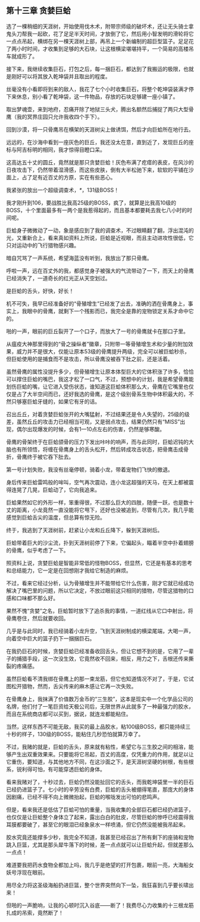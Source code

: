 ## 第十三章 贪婪巨蛤

选了一棵稍细的天涯树，开始使用伐木术，附带宗师级的破坏术，还让无头骑士拿鬼头刀帮我一起砍，花了足足半天时间，才放倒了它，然后用小智发明的滑轮将它一点点吊起，横绑在另一棵天涯树上部，再吊上一个新编制的超巨型篮子。足足花了两小时时间，才收集到足够的大石块，让这根横梁堪堪持平，一个简易的高楼吊车就成形了。

接下来，我继续收集巨石，打包之后，每一捆巨石，都达到了我搬运的极限，也就是刚好可以将其放入乾坤袋并且取出的程度。

丝毫没有小看即将到来的敌人，我花了七个小时收集巨石，将整个乾坤袋装满才停下来休息，别小看了乾坤袋，这一件物品，存放的石块足够建一座小镇了。

取出梦魂壶，来到地府，忍痛开除了地狱三头犬，腾出名额然后捕捉了两只大型骨鹰（我的冥界庄园只允许我收四个手下）。

回到沙漠，将一只骨鹰吊在横架的天涯树尖上做诱饵，然后才向巨蛤所在地行去。

远远的，在沙海中看到一座灰色的巨丘，我还没太在意，直到近了，发现巨丘的座标与阿吉标明的相同，我才惊得目瞪口呆。

这高达五十丈的圆丘，竟然就是那只贪婪巨蛤！灰色布满了疙瘩的表皮，在风沙的日夜攻击下，仍然带着湿滑感，而这些皮肤，倒有大半松驰下来，软软的平铺在沙面上，占了足有近百丈的方原，实在有些恶心。

我紧张的放出一个超级调查术，_\*_，131级BOSS！

我才刚升到106，要战胜比我高25级的BOSS，疯了，就算是比我高10级的BOSS，十个里面最多有一两个是我惹得起的，而且基本都要耗去我七八小时的时间呢。

巨蛤身子微微动了一动，象是感应到了我的调查术，不过眼睛翻了翻，浮出混沌的光，又重新合上，看来真如资料上所说，巨蛤是近视眼，而且主动进攻性很低，它只对运动中的飞行猎物感兴趣。

暗自咒骂了一声系统，希望海蓝没有听到，我放出了那只骨鹰。

呼啦一声，远在百丈外的我，都感觉身子被强大的气流带动了一下，而天上的骨鹰已经消失了，一道奇长的红光正从天空划过。

是巨蛤的舌头，好快，好长！

机不可失，我早已经准备好的“骨殖增生”已经发了出去，准确的洒在骨鹰身上，事实上，我眼中的骨鹰，就剩下一个残影而已，我完全是靠的宠物锁定关系才命中它的。

啪的一声，眼前的巨丘裂开了一个口子，而放大了一号的骨鹰就卡在那口子里。

从瘟疫大神那里得到的“骨之操纵者”徽章，只附带一等骨殖增生术和少量的附加效果，威力并不是很大，仅能让原本53级的骨鹰提升两级，完全可以被巨蛤秒杀，但巨蛤使用的是捕食而不是攻击，所以骨鹰没被吞下肚之前，还是活着。

虽然骨鹰的属性没提升多少，但骨殖增生让原本体型巨大的它体积涨了许多，恰恰可以撑住巨蛤的嘴巴，我这才松了一口气，不过，预想中的计划，我是希望骨鹰能划伤巨蛤的嘴，让它进入受伤状态，谁知道这巨蛤体积那么大，骨鹰在它嘴里也仅仅是占了大半空间而已，还好我选的骨鹰，是这个级别骨系生物中体积最大的，不然只够塞巨蛤牙缝的，如果它有牙的话。

召出丘丘，对着贪婪巨蛤张开的大嘴猛射，不过结果还是令人失望的，25级的级差，虽然丘丘的攻击力已经相当可观，又是弱点攻击，结果仍然只有“MISS”出现，偶尔出现爆发的时候，会有1—10点左右的伤害，仍然是够寒酸。

骨鹰的骨架终于在巨蛤颌骨的压力下发出咔咔的响声，而与此同时，巨蛤迟钝的大脑也有所领悟，将缠在骨鹰身上的舌头松开，然后转成攻击状态，把骨鹰击成骨折，骨鹰终于被它吞下肚去。

第一号计划失败，我没有丝毫停顿，骑着小龙，带着宠物们飞快的撤退。

身后传来巨蛤雷鸣般的哞叫，空气再次震动，连小龙这超强的天马，在天上都被震得连晃了几晃，巨蛤动了，它向我追来。

巨蛤果然如它的外形一样，笨重得很，不过那么巨大的四肢，随便一跃，也是数十丈的距离，小龙竟然一直没能将它甩下，还好也没被追到，尽管有几次，我几乎能感觉到巨蛤舌尖的温度，但总算有惊无险。

终于，我逃到了天涯树前，赶紧让小龙和丘丘降下，躲到天涯树后。

巨蛤带着巨大的沙尘流，扑到天涯树前停了下来，它偏起头，瞄着半空中扑着翅膀的骨鹰，似乎考虑了一下。

照资料上说，贪婪巨蛤是智能非常低的怪物BOSS，但显然，它还是有基本的思考和总结能力，它一定是在回想刚才我给它制造的麻烦。

不过，看来它经过分析，认为骨殖增生并不能带给它什么伤害，刚才它就已经成功解决了嘴巴里的问题，所以它决定，不放过眼前这只相同的猎物，尽管这猎物的口感和口味都不那么好。

果然不愧“贪婪”之名，巨蛤暂时放下了追杀我的事情，一道红线从它口中射出，将骨鹰卷住，然后就要收回。

几乎是与此同时，我已经骑着小龙升空，飞到天涯树制成的横梁尾端，大喝一声，向着空中巨大的篮子扔下一捆捆巨石。

在我扔巨石的时候，贪婪巨蛤已经准备收回舌头，但让它想不到的是，它用了一辈子的捕猎手段，这一次没生效，它竟然收不回来，相反，用力之下，舌根还传来撕裂的疼痛感。

虽然巨蛤看不清我绑在骨鹰上的那一束龙筋，但它也知道情况不对了，于是，它试图松开猎物，然而，舌尖传来的麻木感让它再一次失败。

在骨鹰身上，我抹满了价值数万金币的“三生胶”，这本是现实中一个化学品公司的名牌，他们付了一笔巨资给天极公司后，无限世界从此就多了一种最强力的胶水，而且在系统商店都可以买到，据说，就连龙都能粘住。

当然，这样东西不可能无敌，我买的最上品胶水，粘100级BOSS，都只能持续三十秒的样子，130级的BOSS，能粘住几秒恐怕就算万幸了。

不过，我赌的就是，巨蛤的舌头，原来就有粘性，希望它与三生胶之间的相溶，能够产生出双重效果来。只要能将它吊起，百丈的高度，仅凭重力的作用，就足以让它重伤，要知道，与其他地方不同，在这沙面之下，是天涯树坚硬的树根，有些根系，锐利得可怕，有可能穿透巨蛤的身体。

看来我赌对了，十秒过去，巨蛤仍然没能扯回它的舌头，而我乾坤袋里一半的巨石已经扔进篮子了。七小时的辛劳没有白费，巨蛤的舌头被绷得笔直，那庞大的身体因剧痛，已经不得不向上微微抬起，巨蛤的喉咙发出可怕的悲鸣声。

但是，看来我还是低估了巨蛤可怕的重量，当我收集的全部巨石都已经扔进篮子，也仅仅是让巨蛤整个身体立了起来，露出白白的肚皮，尽管巨蛤的惨呼已经震得我耳膜都要破了，甚至它的眼泪已经象泉水一样喷涌，但它仍然没能被我吊起来。

胶水究竟还能撑多少秒，我完全不知道，我甚至已经召出了所有剩下的座骑和宠物跳入巨篮，尤其是那头犀牛落下的时候，差一点点就可以让巨蛤升起，但就差那么一点点！

难道要我把药水食物全都加上吗，我几乎是绝望的打开包裹，眼前一亮，大海船女妖号浮现在眼前。

用尽全力将这圣级海船扔进巨篮，整个世界突然向下一坠，我狂喜到几乎要长啸出来！

但啪的一声脆响，让我的心顿时沉入谷底——断了！我费尽心力收集的十三根龙筋扎成的吊索，竟然断了！

